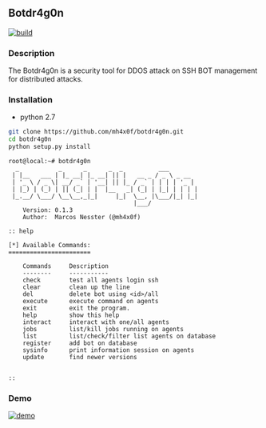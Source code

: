 Botdr4g0n
---
[![build](https://travis-ci.org/mh4x0f/botdr4g0n.svg)](https://travis-ci.org/mh4x0f/botdr4g0n/)

### Description
The Botdr4g0n is a security tool for DDOS attack on SSH BOT management for distributed attacks.


### Installation
- python 2.7

```bash
git clone https://github.com/mh4x0f/botdr4g0n.git
cd botdr4g0n
python setup.py install
```



``` 
root@local:~# botdr4g0n
  _           _      _      _  _          ___
 | |__   ___ | |_ __| |_ __| || |   __ _ / _ \ _ __
 | '_ \ / _ \| __/ _` | '__| || |_ / _` | | | | '_ |
 | |_) | (_) | || (_| | |  |__   _| (_| | |_| | | | |
 |_.__/ \___/ \__\__,_|_|     |_|  \__, |\___/|_| |_|
                                   |___/
    Version: 0.1.3
    Author:  Marcos Nesster (@mh4x0f)

:: help

[*] Available Commands:
=======================

    Commands     Description
    --------     -----------
    check        test all agents login ssh  
    clear        clean up the line 
    del          delete bot using <id>/all 
    execute      execute command on agents
    exit         exit the program.
    help         show this help 
    interact     interact with one/all agents 
    jobs         list/kill jobs running on agents 
    list         list/check/filter list agents on database 
    register     add bot on database 
    sysinfo      print information session on agents
    update       find newer versions 


:: 

```

### Demo
[![demo](https://asciinema.org/a/31240.png)](https://asciinema.org/a/31240)
